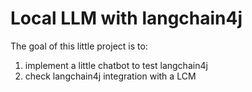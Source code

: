 # Local LLM with langchain4j

The goal of this little project is to:

1. implement a little chatbot to test langchain4j
2. check langchain4j integration with a LCM

